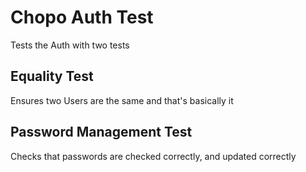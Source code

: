 # Chopo Auth Test

Tests the Auth with two tests

## Equality Test
Ensures two Users are the same and that's basically it

## Password Management Test
Checks that passwords are checked correctly, and updated correctly
